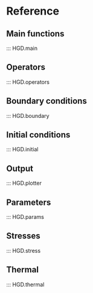 # Reference

## Main functions
::: HGD.main

## Operators
::: HGD.operators

## Boundary conditions
::: HGD.boundary

## Initial conditions
::: HGD.initial

## Output
::: HGD.plotter

## Parameters
::: HGD.params

## Stresses
::: HGD.stress

## Thermal
::: HGD.thermal